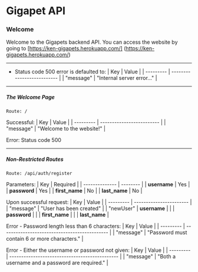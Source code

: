 # Gigapet API

### Welcome

Welcome to the Gigapets backend API.  You can access the website by going to [https://ken-gigapets.herokuapp.com/] (https://ken-gigapets.herokuapp.com/)
___

- Status code 500 error is defaulted to:
| Key       | Value                      |
| --------- | -------------------------- |
| "message" | "Internal server error..." |
___

##### The Welcome Page

`Route: /`

Successful:
| Key       | Value                     |
| --------- | ------------------------- |
| "message" | "Welcome to the website!" |

Error: Status code 500
___

##### Non-Restricted Routes

`Route: /api/auth/register`

Parameters:
| Key            | Required |
| -------------- | -------- |
| **username**   | Yes      |
| **password**   | Yes      |
| **first_name** | No       |
| **last_name**  | No       |

Upon successful request:
| Key       | Value                   |
| --------- | ----------------------- |
| "message" | "User has been created" |
| "newUser" | **username**            |
|           | **password**            |
|           | **first_name**          |
|           | **last_name**           |

Error - Password length less than 6 characters:
| Key       | Value                                         |
| --------- | --------------------------------------------- |
| "message" | "Password must contain 6 or more characters." |

Error - Either the username or password not given:
| Key       | Value                                          |
| --------- | ---------------------------------------------- |
| "message" | "Both a username and a password are required." |